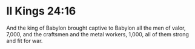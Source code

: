 # II Kings 24:16

And the king of Babylon brought captive to Babylon all the men of valor, 7,000, and the craftsmen and the metal workers, 1,000, all of them strong and fit for war.
